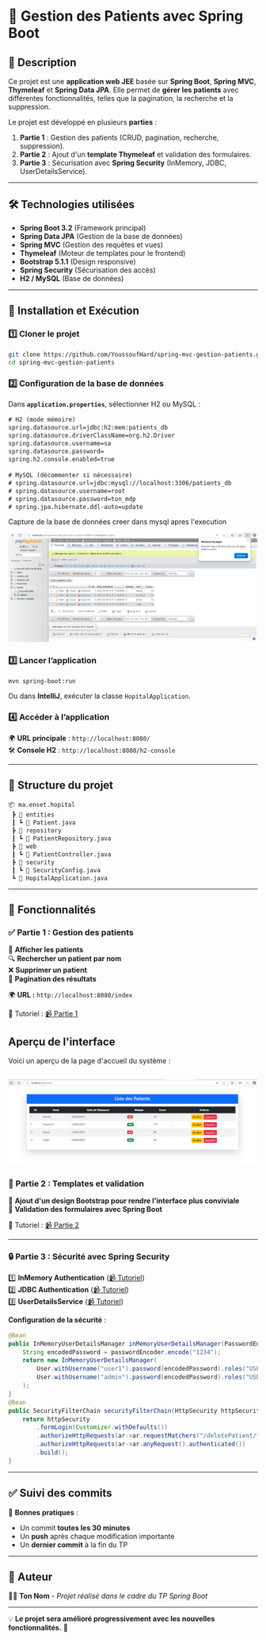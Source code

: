 # 🏥 Gestion des Patients avec Spring Boot

## 📌 Description
Ce projet est une **application web JEE** basée sur **Spring Boot**, **Spring MVC**, **Thymeleaf** et **Spring Data JPA**. Elle permet de **gérer les patients** avec différentes fonctionnalités, telles que la pagination, la recherche et la suppression.

Le projet est développé en plusieurs **parties** :
1. **Partie 1** : Gestion des patients (CRUD, pagination, recherche, suppression).
2. **Partie 2** : Ajout d'un **template Thymeleaf** et validation des formulaires.
3. **Partie 3** : Sécurisation avec **Spring Security** (InMemory, JDBC, UserDetailsService).

---

## 🛠 Technologies utilisées
- **Spring Boot 3.2** (Framework principal)
- **Spring Data JPA** (Gestion de la base de données)
- **Spring MVC** (Gestion des requêtes et vues)
- **Thymeleaf** (Moteur de templates pour le frontend)
- **Bootstrap 5.1.1** (Design responsive)
- **Spring Security** (Sécurisation des accès)
- **H2 / MySQL** (Base de données)

---

## 🚀 Installation et Exécution

### 1️⃣ Cloner le projet
```bash
git clone https://github.com/YoussoufHard/spring-mvc-gestion-patients.git
cd spring-mvc-gestion-patients
```

### 2️⃣ Configuration de la base de données
Dans **`application.properties`**, sélectionner H2 ou MySQL :
```properties
# H2 (mode mémoire)
spring.datasource.url=jdbc:h2:mem:patients_db
spring.datasource.driverClassName=org.h2.Driver
spring.datasource.username=sa
spring.datasource.password=
spring.h2.console.enabled=true

# MySQL (décommenter si nécessaire)
# spring.datasource.url=jdbc:mysql://localhost:3306/patients_db
# spring.datasource.username=root
# spring.datasource.password=ton_mdp
# spring.jpa.hibernate.ddl-auto=update
```
Capture de la base de données creer dans mysql apres l'execution

 ![Structure de la base de données](captures/img_1.png)

### 3️⃣ Lancer l’application
```bash
mvn spring-boot:run
```
Ou dans **IntelliJ**, exécuter la classe `HopitalApplication`.

### 4️⃣ Accéder à l’application
🌍 **URL principale** : `http://localhost:8080/`  
🛠 **Console H2** : `http://localhost:8080/h2-console`

---

## 📂 Structure du projet
```
📦 ma.enset.hopital
 ┣ 📂 entities
 ┃ ┗ 📜 Patient.java
 ┣ 📂 repository
 ┃ ┗ 📜 PatientRepository.java
 ┣ 📂 web
 ┃ ┗ 📜 PatientController.java
 ┣ 📂 security
 ┃ ┗ 📜 SecurityConfig.java
 ┗ 📜 HopitalApplication.java
```

---

## 📜 Fonctionnalités

### ✅ Partie 1 : Gestion des patients
📄 **Afficher les patients**  
🔍 **Rechercher un patient par nom**  
❌ **Supprimer un patient**  
📑 **Pagination des résultats**

🌍 **URL :** `http://localhost:8080/index`

📌 Tutoriel : [📹 Partie 1](https://www.youtube.com/watch?v=jDm-q-jEbiA)

## Aperçu de l'interface
Voici un aperçu de la page d'accueil du système :

![Page d'accueil](/captures/img_2.png) 
---

### 🎨 Partie 2 : Templates et validation
📌 **Ajout d'un design Bootstrap pour rendre l'interface plus conviviale**  
📌 **Validation des formulaires avec Spring Boot**

📌 Tutoriel : [📹 Partie 2](https://www.youtube.com/watch?v=eoBE745lDE0)

---

### 🔒 Partie 3 : Sécurité avec Spring Security
1️⃣ **InMemory Authentication** ([📹 Tutoriel](https://www.youtube.com/watch?v=7VqpC8UD1zM))  
2️⃣ **JDBC Authentication** ([📹 Tutoriel](https://www.youtube.com/watch?v=Haz3wLiQ5-0))  
3️⃣ **UserDetailsService** ([📹 Tutoriel](https://www.youtube.com/watch?v=RTiS9ygyYs4))

**Configuration de la sécurité** :
```java
@Bean
public InMemoryUserDetailsManager inMemoryUserDetailsManager(PasswordEncoder passwordEncoder){
    String encodedPassword = passwordEncoder.encode("1234");
    return new InMemoryUserDetailsManager(
        User.withUsername("user1").password(encodedPassword).roles("USER").build(),
        User.withUsername("admin").password(encodedPassword).roles("USER","ADMIN").build()
    );
}
@Bean
public SecurityFilterChain securityFilterChain(HttpSecurity httpSecurity) throws Exception {
    return httpSecurity
        .formLogin(Customizer.withDefaults())
        .authorizeHttpRequests(ar->ar.requestMatchers("/deletePatient/**").hasRole("ADMIN"))
        .authorizeHttpRequests(ar->ar.anyRequest().authenticated())
        .build();
}
```

---

## ✅ Suivi des commits
📌 **Bonnes pratiques** :
- Un commit **toutes les 30 minutes**
- Un **push** après chaque modification importante
- Un **dernier commit** à la fin du TP

---

## 📑 Auteur
👨‍💻 **Ton Nom** - *Projet réalisé dans le cadre du TP Spring Boot*

---

💡 **Le projet sera amélioré progressivement avec les nouvelles fonctionnalités.** 🚀